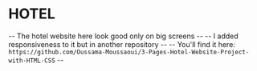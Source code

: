 # HOTEL

-- The hotel website here look good only on big screens --
-- I added responsiveness to it but in another repository --
-- You'll find it here: `https://github.com/Oussama-Moussaoui/3-Pages-Hotel-Website-Project-with-HTML-CSS` --